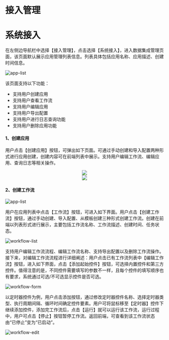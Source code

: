 # **接入管理** 

# **系统接入**  

在左侧边导航栏中选择【接入管理】，点击选择【系统接入】，进入数据集成管理页面，该页面默认展示应用管理列表信息。列表具体包括应用名称、应用描述、创建时间信息。

![app-list](/images/device-management/system-access/app-list.png)

该页面支持以下功能：

- 支持用户创建应用
- 支持用户查看工作流
- 支持用户编辑应用
- 支持用户导出配置
- 支持用户进行日志查询功能
- 支持用户删除应用功能

#### **1、创建应用**  

用户点击【创建应用】按钮，可弹出如下页面。可通过手动创建和导入配置两种形式进行应用创建，创建内容可在前端列表中展示。支持用户编辑工作流、编辑应用、查询日志等相关操作。

<div align=center><img src ="/images/device-management/system-access/app-add1.png"/></div>

<div align=center><img src ="/images/device-management/system-access/app-add2.png"/></div>

#### **2、创建工作流**  

![app-list](/images/device-management/system-access/app-list.png)

用户在应用列表中点击【工作流】按钮，可进入如下界面。用户点击【创建工作流】按钮，通过手动创建、导入配置、从模板创建三种形式创建工作流。创建在前端以列表形式进行展示，主要包括工作流名称、工作流描述、创建时间、任务状态。

![workflow-list](/images/device-management/system-access/workflow-list.png)

支持用户编辑工作流流程、编辑工作流名称、支持导出配置以及删除工作流操作。接下来，对编辑工作流流程进行详细阐述：用户点击已有工作流列表中【编辑工作流】按钮，进入如下界面，点击【添加起始控件】按钮，可选择内置控件和第三方控件。值得注意的是，不同控件需要填写的参数不一样，且每个控件的填写顺序也有要求，系统通过可选/不可选显示控件是否可选。

![workflow-form](/images/device-management/system-access/workflow-form.png)

以定时器控件为例，用户点击添加按钮，通过修改定时器控件名称、选择定时器类型、执行周期间隔、循环时间确定控件要素。用户可将鼠标移至【定时器】控件下继续添加控件，添加完工作流后，点击【运行】就可以运行该工作流，运行过程中，用户可点击【停止】按钮暂停工作流。返回前端，可查看到该工作流状态由“已停止”变为“已启动”。

![workflow-edit](/images/device-management/system-access/workflow-edit.png)
